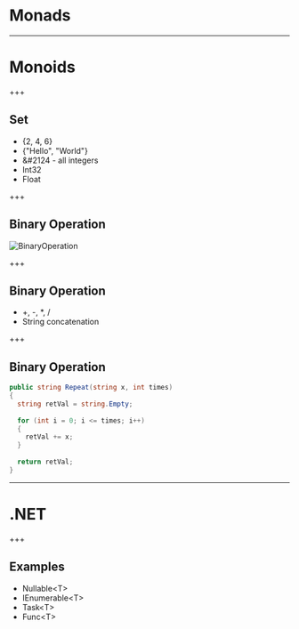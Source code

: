 # Monads

---

# Monoids

+++

## Set

* {2, 4, 6}
* {"Hello", "World"}
* &#2124 - all integers
* Int32
* Float

+++

## Binary Operation

![BinaryOperation](Images/Binary_operations_as_black_box.png)

+++

## Binary Operation

* +, -, \*, / 
* String concatenation

+++

## Binary Operation

```csharp
public string Repeat(string x, int times)
{
  string retVal = string.Empty;
  
  for (int i = 0; i <= times; i++)
  {
    retVal += x;
  }
  
  return retVal;
}

```

---

# .NET

+++

## Examples

* Nullable\<T>
* IEnumerable\<T>
* Task\<T>
* Func\<T>
